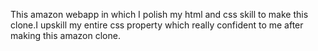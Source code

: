 This amazon webapp in which I polish my html and css skill to make this clone.I upskill my entire css property which really confident to me after making this amazon  clone.
